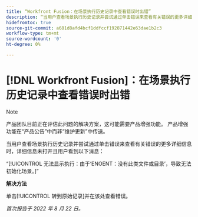 ```yaml
---
title: “Workfront Fusion：在场景执行历史记录中查看错误时出错”
description: “当用户查看场景执行历史记录并尝试通过单击错误来查看有关错误的更多详细信息时，详细信息未打开且用户看到错误消息。”
hidefromtoc: true
source-git-commit: a681d8afd4bcf1ddfccf192871442e63dae1b2c3
workflow-type: tm+mt
source-wordcount: '0'
ht-degree: 0%

---
```



# [!DNL Workfront Fusion]：在场景执行历史记录中查看错误时出错

>[!NOTE]
>
>产品团队目前正在评估此问题的解决方案，这可能需要产品增强功能。 产品增强功能在“产品公告”中而非“维护更新”中传送。

当用户查看场景执行历史记录并尝试通过单击错误来查看有关错误的更多详细信息时，详细信息未打开且用户看到以下消息：

“[!UICONTROL 无法显示执行：由于‘ENOENT：没有此类文件或目录’，导致无法初始化场景。]”

**解决方法**

单击[!UICONTROL 转到原始记录]并在该处查看错误。

_首次报告于 2022 年 8 月 22 日。_

